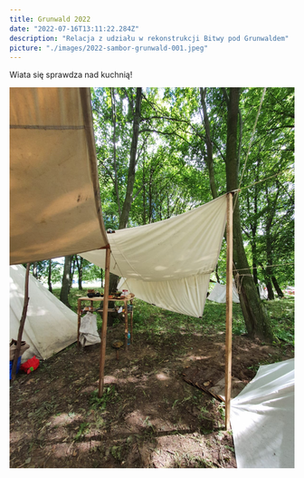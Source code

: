 ```yaml
---
title: Grunwald 2022
date: "2022-07-16T13:11:22.284Z"
description: "Relacja z udziału w rekonstrukcji Bitwy pod Grunwaldem"
picture: "./images/2022-sambor-grunwald-001.jpeg"
---
```


Wiata się sprawdza nad kuchnią!

![Relacja](./images/2022-sambor-grunwald-001.jpeg)